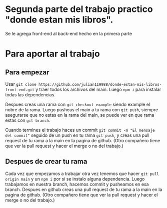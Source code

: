 # Segunda parte del trabajo practico "donde estan mis libros".

Se le agrega front-end al back-end hecho en la primera parte





# Para aportar al trabajo

## Para empezar

Usar `git clone https://github.com/julian119988/donde-estan-mis-libros-front-end.git` y traer todos los archivos del main.
Luego `npm i` para instalar todas las dependencias.

Despues creas una rama con `git checkout example` siendo example el nobre de la rama.
Luego pusheas el main a tu rama con `git push`, siempre asegurarse que no estas en la rama del main, se puede ver en que rama estas con `git branch`.

Cuando termines el trabajo haces un commit `git commit -m "El mensaje del commit"` seguido de un push en tu rama `git push`, y creas una pull request de tu rama a la main en la pagina de github. (Otro compañero tiene que ver la pull request y hacer el merge o no del trabajo.)

## Despues de crear tu rama

Cada vez que empezamos a trabajar otra vez tenemos que hacer `git pull origin main` y un `npm i` por si se instalo alguna dependencia.
Luego trabajamos en nuestra branch, hacemos commit y pusheamos en esa branch. Despues en github creas una pull request de tu rama a la main en la pagina de github. (Otro compañero tiene que ver la pull request y hacer el merge o no del trabajo.)






